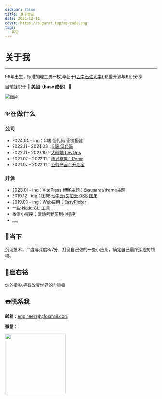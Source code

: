 ```yaml
---
sidebar: false
title: 关于自己
date: 2021-12-11
cover: https://sugarat.top/mp-code.png
tags:
 - 其它
---
```


# 关于我

---

99年出生，标准的理工男一枚,毕业于([西南石油大学](https://www.swpu.edu.cn/)),热爱开源与知识分享

目前就职于 🛵 **美团（base 成都）** 🛵

![图片](https://img.cdn.sugarat.top/mdImg/MTYwNDcyMTQ4NTMyOA==604721485328)

## :sparkles:在做什么
### 公司
* 2024.04 - ing：C端 低代码 营销搭建
* 2023.11 - 2024.03：[B端 低代码](https://lowcode-engine.cn/)
* 2022.11 - 2023.10：[大前端 DevOps](https://tech.meituan.com/2023/12/29/the-evolution-of-terminals-from-standardization-to-digitalization.html)
* 2021.07 - 2022.11：[研发框架：Rome](https://tech.meituan.com/2023/08/03/meituan-rome-practice.html)
* 2021.07 - 2022.11：[业务产品：开店宝](https://ecom.meituan.com)

### 开源
* 2023.01 - ing：VitePress 博客主题：[@sugarat/theme主题](https://theme.sugarat.top/)
* 2019.12 - ing：图床 [七牛云/又拍云 OSS 图床](https://imgbed.sugarat.top/)
* 2019.03 - ing：Web应用：[EasyPicker](https://ep2.sugarat.top/)
* 一些 [Node CLI](https://github.com/ATQQ/tools) 工具
* 微信小程序：[活动考勤签到小程序](https://github.com/ATQQ/sign-client)
* 。。。

## :rocket:当下
沉淀技术，广度与深度3/7分，打磨自己做的一些小应用，确定自己最终深挖的领域。

## :pencil:座右铭
你的指尖,拥有改变世界的力量:smile:

## :phone:联系我
**邮箱**：engineerzjl@foxmail.com

**微信**：

<img src="https://img.cdn.sugarat.top/mdImg/MTYxMzIwMTA0NzIyNg==wx.jpg" style="width:200px;">

